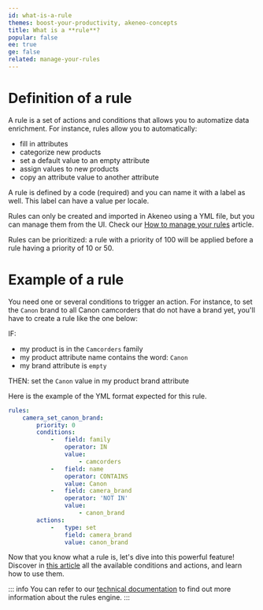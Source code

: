 ```yaml
---
id: what-is-a-rule
themes: boost-your-productivity, akeneo-concepts
title: What is a **rule**?
popular: false
ee: true
ge: false
related: manage-your-rules
---
```


# Definition of a rule

A rule is a set of actions and conditions that allows you to automatize data enrichment.
For instance, rules allow you to automatically:
- fill in attributes
- categorize new products
- set a default value to an empty attribute
- assign values to new products
- copy an attribute value to another attribute

A rule is defined by a code (required) and you can name it with a label as well. This label can have a value per locale.

Rules can only be created and imported in Akeneo using a YML file, but you can manage them from the UI. Check our [How to manage your rules](manage-your-rules.html) article.

Rules can be prioritized: a rule with a priority of 100 will be applied before a rule having a priority of 10 or 50.

# Example of a rule

You need one or several conditions to trigger an action. For instance, to set the `Canon` brand to all Canon camcorders that do not have a brand yet, you'll have to create a rule like the one below:

IF:
- my product is in the `Camcorders` family
- my product attribute name contains the word: `Canon`
- my brand attribute is `empty`

THEN:
set the `Canon` value in my product brand attribute

Here is the example of the YML format expected for this rule.

```yaml
rules:
    camera_set_canon_brand:
        priority: 0
        conditions:
            -   field: family
                operator: IN
                value:
                    - camcorders
            -   field: name
                operator: CONTAINS
                value: Canon
            -   field: camera_brand
                operator: 'NOT IN'
                value:
                    - canon_brand
        actions:
            -   type: set
                field: camera_brand
                value: canon_brand
```

Now that you know what a rule is, let's dive into this powerful feature! Discover in [this article](get-started-with-the-rules-engine.html) all the available conditions and actions, and learn how to use them.

::: info
You can refer to our [technical documentation](https://docs.akeneo.com/latest/manipulate_pim_data/rule/general_information_on_rule_format.html#enrichment-rule-structure) to find out more information about the rules engine.
:::
